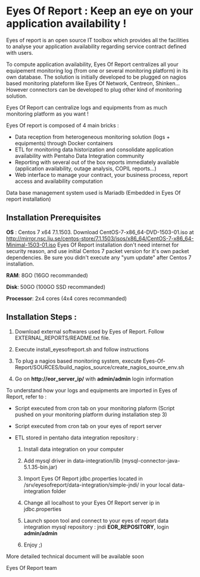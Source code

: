 # Eyes Of Report : Keep an eye on your application availability ! 

Eyes of report is an open source IT toolbox which provides all the facilities to analyse your application availability regarding service contract defined with users.

To compute application availability, Eyes Of Report centralizes all your equipement monitoring log (from one or several monitoring platform) in its own database. The solution is initially developed to be plugged on nagios based monitoring plateform like Eyes Of Network, Centreon, Shinken...
However connectors can be developed to plug other kind of monitoring solution.

Eyes Of Report can centralize logs and equipments from as much monitoring platform as you want !

Eyes Of report is composed of 4 main bricks :
* Data reception from heterogeneous monitoring solution (logs + equipments) through Docker containers
* ETL for monitoring data historization and consolidate application availability with Pentaho Data Integration community
* Reporting with several out of the box reports immediately available (application availability, outage analysis, COPIL reports...)
* Web interface to manage your contract, your business process, report access and availability computation

Data base management system used is Mariadb (Embedded in Eyes Of report installation)

## Installation Prerequisites

**OS** : Centos 7 x64 7.1.1503. Download CentOS-7-x86_64-DVD-1503-01.iso at http://mirror.nsc.liu.se/centos-store/7.1.1503/isos/x86_64/CentOS-7-x86_64-Minimal-1503-01.iso
Eyes Of Report installation don't need internet for security reason, and use initial Centos 7 packet version for it's own packet dependencies. Be sure you didn't execute any "yum update" after Centos 7 installation.

**RAM**: 8GO (16GO recommanded)

**Disk**: 50GO (100GO SSD recommanded)

**Processor**: 2x4 cores (4x4 cores recommanded)

## Installation Steps :

1. Download external softwares used by Eyes of Report. Follow EXTERNAL_REPORTS/README.txt file.

1. Execute install_eyesofreport.sh and follow instructions

1. To plug a nagios based monitoring system, execute Eyes-Of-Report/SOURCES/build_nagios_source/create_nagios_source_env.sh

1. Go on **http://eor_server_ip/** with **admin/admin** login information

To understand how your logs and equipments are imported in Eyes of Report, refer to :
* Script executed from cron tab on your monitoring plaform (Script pushed on your monitoring platform during installation step 3)
* Script executed from cron tab on your eyes of report server
* ETL stored in pentaho data integration repository :

    1. Install data integration on your computer

    1. Add mysql driver in data-integration/lib (mysql-connector-java-5.1.35-bin.jar)

    1. Import Eyes Of Report jdbc.properties located in /srv/eyesofreport/data-integration/simple-jndi/ in your  local data-integration folder

    1. Change all localhost to your Eyes Of Report server ip in jdbc.properties

    1. Launch spoon tool and connect to your eyes of report data integration mysql repository : jndi **EOR_REPOSITORY**, login **admin/admin**

    1. Enjoy ;)
		
More detailed technical document will be available soon

Eyes Of Report team
